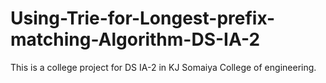 # Using-Trie-for-Longest-prefix-matching-Algorithm-DS-IA-2
This is a college project for DS IA-2 in KJ Somaiya College of engineering.  

